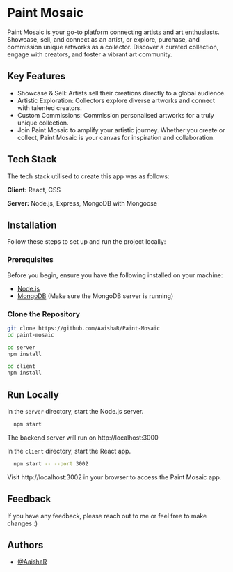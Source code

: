 
# Paint Mosaic

Paint Mosaic is your go-to platform connecting artists and art enthusiasts. Showcase, sell, and connect as an artist, or explore, purchase, and commission unique artworks as a collector. Discover a curated collection, engage with creators, and foster a vibrant art community.


## Key Features

- Showcase & Sell: Artists sell their creations directly to a global audience.
- Artistic Exploration: Collectors explore diverse artworks and connect with talented creators.
- Custom Commissions: Commission personalised artworks for a truly unique collection.
- Join Paint Mosaic to amplify your artistic journey. Whether you create or collect, Paint Mosaic is your canvas for inspiration and collaboration.


## Tech Stack
The tech stack utilised to create this app was as follows:

**Client:** React, CSS

**Server:** Node.js, Express, MongoDB with Mongoose


## Installation

Follow these steps to set up and run the project locally:

### Prerequisites

Before you begin, ensure you have the following installed on your machine:

- [Node.js](https://nodejs.org/)
- [MongoDB](https://www.mongodb.com/) (Make sure the MongoDB server is running)

### Clone the Repository

```bash
git clone https://github.com/AaishaR/Paint-Mosaic
cd paint-mosaic

cd server
npm install

cd client
npm install
```
## Run Locally

In the ```server``` directory, start the Node.js server.

```bash
  npm start
```

The backend server will run on http://localhost:3000

In the ```client``` directory, start the React app.

```bash
  npm start -- --port 3002
```

Visit http://localhost:3002 in your browser to access the Paint Mosaic app.

## Feedback

If you have any feedback, please reach out to me or feel free to make changes :)


## Authors

- [@AaishaR](https://github.com/AaishaR)

